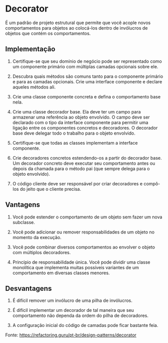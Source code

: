 # Decorator

É um padrão de projeto estrutural que permite que você acople novos comportamentos para objetos ao colocá-los dentro de invólucros de objetos que contém os comportamentos.

## Implementação

1. Certifique-se que seu domínio de negócio pode ser representado como um componente primário com múltiplas camadas opcionais sobre ele.

2. Descubra quais métodos são comuns tanto para o componente primário e para as camadas opcionais. Crie uma interface componente e declare aqueles métodos ali.

3. Crie uma classe componente concreta e defina o comportamento base nela.

4. Crie uma classe decorador base. Ela deve ter um campo para armazenar uma referência ao objeto envolvido. O campo deve ser declarado com o tipo da interface componente para permitir uma ligação entre os componentes concretos e decoradores. O decorador base deve delegar todo o trabalho para o objeto envolvido.

5. Certifique-se que todas as classes implementam a interface componente.

6. Crie decoradores concretos estendendo-os a partir do decorador base. Um decorador concreto deve executar seu comportamento antes ou depois da chamada para o método pai (que sempre delega para o objeto envolvido).

7. O código cliente deve ser responsável por criar decoradores e compô-los do jeito que o cliente precisa.

## Vantagens 

1. Você pode estender o comportamento de um objeto sem fazer um nova subclasse.

2. Você pode adicionar ou remover responsabilidades de um objeto no momento da execução.

3. Você pode combinar diversos comportamentos ao envolver o objeto com múltiplos decoradores.
 
4. Princípio de responsabilidade única. Você pode dividir uma classe monolítica que implementa muitas possíveis variantes de um comportamento em diversas classes menores.

## Desvantagens

1. É difícil remover um invólucro de uma pilha de invólucros.

2. É difícil implementar um decorador de tal maneira que seu comportamento não dependa da ordem do pilha de decoradores.

3. A configuração inicial do código de camadas pode ficar bastante feia.


Fonte: https://refactoring.guru/pt-br/design-patterns/decorator
